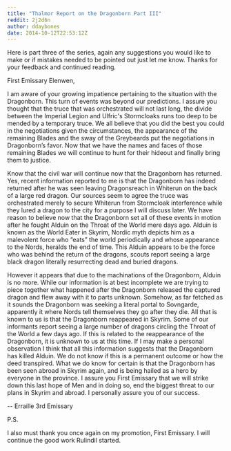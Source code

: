 ```yaml
---
title: "Thalmor Report on the Dragonborn Part III"
reddit: 2j2d6n
author: ddaybones
date: 2014-10-12T22:53:12Z
---
```


Here is part three of the series, again any suggestions you would like to make or if mistakes needed to be pointed out just let me know. Thanks for your feedback and continued reading.

First Emissary Elenwen,

  I am aware of your growing impatience pertaining to the situation with the Dragonborn. This turn of events was beyond our predictions. I assure you thought that the truce that was orchestrated will not last long, the divide between the Imperial Legion and Ulfric's Stormcloaks runs too deep to be mended by a temporary truce. We all believe that you did the best you could in the negotiations given the circumstances, the appearance of the remaining Blades and the sway of the Greybeards put the negotiations in Dragonborn’s favor. Now that we have the names and faces of those remaining Blades we will continue to hunt for their hideout and finally bring them to justice. 

Know that the civil war will continue now that the Dragonborn has returned. Yes, recent information reported to me is that the Dragonborn has indeed returned after he was seen leaving Dragonsreach in Whiterun on the back of a large red dragon. Our sources seem to agree the truce was orchestrated merely to secure Whiterun from Stormcloak interference while they lured a dragon to the city for a purpose I will discuss later. We have reason to believe now that the Dragonborn set all of these events in motion after he fought Alduin on the Throat of the World mere days ago. Alduin is known as the World Eater in Skyrim, Nordic myth depicts him as a malevolent force who “eats” the world periodically and whose appearance to the Nords, heralds the end of time. This Alduin appears to be the force who was behind the return of the dragons, scouts report seeing a large black dragon literally resurrecting dead and buried dragons. 

However it appears that due to the machinations of the Dragonborn, Alduin is no more. While our information is at best incomplete we are trying to piece together what happened after the Dragonborn released the captured dragon and flew away with it to parts unknown. Somehow, as far fetched as it sounds the Dragonborn was seeking a literal portal to Sovngarde, apparently it where Nords tell themselves they go after they die. All that is known to us is that the Dragonborn reappeared in Skyrim. Some of our informants report seeing a large number of dragons circling the Throat of the World a few days ago. If this is related to the reappearance of the Dragonborn, it is unknown to us at this time. If I may make a personal observation I think that all this information suggests that the Dragonborn has killed Alduin. We do not know if this is a permanent outcome or how the deed transpired. What we do know for certain is that the Dragonborn has been seen abroad in Skyrim again, and is being hailed as a hero by everyone in the province. I assure you First Emissary that we will strike down this last hope of Men and in doing so, end the biggest threat to our plans in Skyrim and abroad. I personally assure you of our success. 

-- Erraille 3rd Emissary

P.S. 

I also must thank you once again on my promotion, First Emissary. I will continue the good work Rulindil started.
